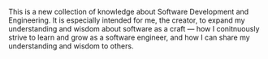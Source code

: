 This is a new collection of knowledge about Software Development and Engineering. It is especially intended for me, the creator, to expand my understanding and wisdom about software as a craft — how I conitnuously strive to learn and grow as a software engineer, and how I can share my understanding and wisdom to others.

